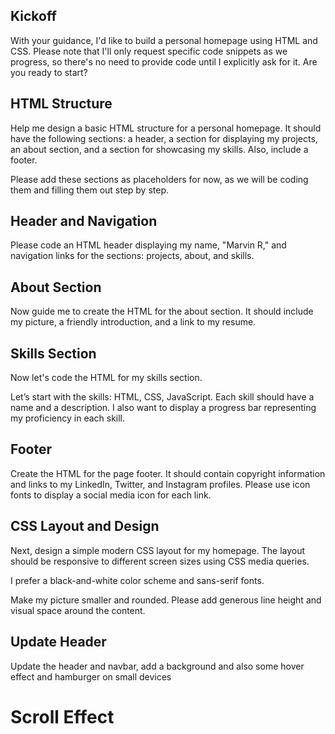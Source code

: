 ## Kickoff

With your guidance, I'd like to build a personal homepage using HTML and CSS.
Please note that I'll only request specific code snippets as we progress,
so there's no need to provide code until I explicitly ask for it.
Are you ready to start?

## HTML Structure

Help me design a basic HTML structure for a personal homepage.
It should have the following sections: a header, a section for
displaying my projects, an about section, and a section for
showcasing my skills. Also, include a footer.

Please add these sections as placeholders for now, as we will be coding
them and filling them out step by step.

## Header and Navigation

Please code an HTML header displaying my name, "Marvin R," and navigation
links for the sections: projects, about, and skills.

## About Section

Now guide me to create the HTML for the about section. It should include
my picture, a friendly introduction, and a link to my resume.

## Skills Section

Now let's code the HTML for my skills section.

Let’s start with the skills: HTML, CSS, JavaScript.
Each skill should have a name and a description. I also want to display
a progress bar representing my proficiency in each skill.

## Footer

Create the HTML for the page footer. It should contain copyright information
and links to my LinkedIn, Twitter, and Instagram profiles. Please use
icon fonts to display a social media icon for each link.

## CSS Layout and Design

Next, design a simple modern CSS layout for my homepage.
The layout should be responsive to different screen sizes using CSS media queries.

I prefer a black-and-white color scheme and sans-serif fonts.

Make my picture smaller and rounded. Please add generous line height
and visual space around the content.

## Update Header

Update the header and navbar, add a background and also some hover effect and hamburger on small devices

# Scroll Effect
